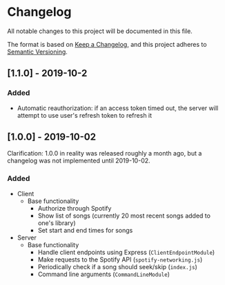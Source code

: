 # Changelog
All notable changes to this project will be documented in this file.

The format is based on [Keep a Changelog](https://keepachangelog.com/en/1.0.0/),
and this project adheres to [Semantic Versioning](https://semver.org/spec/v2.0.0.html).

## [1.1.0] - 2019-10-2
### Added
- Automatic reauthorization: if an access token timed out, the server will attempt to use user's refresh token to refresh it

## [1.0.0] - 2019-10-02
Clarification: 1.0.0 in reality was released roughly a month ago, but a changelog was not implemented until 2019-10-02.

### Added
- Client
  - Base functionality
    - Authorize through Spotify
    - Show list of songs (currently 20 most recent songs added to one's library)
    - Set start and end times for songs
- Server
  - Base functionality
    - Handle client endpoints using Express (`ClientEndpointModule`)
    - Make requests to the Spotify API (`spotify-networking.js`)
    - Periodically check if a song should seek/skip (`index.js`)
    - Command line arguments (`CommandLineModule`)
